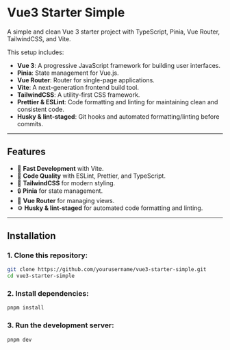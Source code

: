 # Vue3 Starter Simple

A simple and clean Vue 3 starter project with TypeScript, Pinia, Vue Router, TailwindCSS, and Vite.

This setup includes:

- **Vue 3**: A progressive JavaScript framework for building user interfaces.
- **Pinia**: State management for Vue.js.
- **Vue Router**: Router for single-page applications.
- **Vite**: A next-generation frontend build tool.
- **TailwindCSS**: A utility-first CSS framework.
- **Prettier & ESLint**: Code formatting and linting for maintaining clean and consistent code.
- **Husky & lint-staged**: Git hooks and automated formatting/linting before commits.

---

## Features

- 🚀 **Fast Development** with Vite.
- 🔧 **Code Quality** with ESLint, Prettier, and TypeScript.
- 💅 **TailwindCSS** for modern styling.
- 🔒 **Pinia** for state management.
- 🔄 **Vue Router** for managing views.
- ⚙️ **Husky & lint-staged** for automated code formatting and linting.

---

## Installation

### 1. Clone this repository:

```bash
git clone https://github.com/yourusername/vue3-starter-simple.git
cd vue3-starter-simple
```

### 2. Install dependencies:

```bash
pnpm install
```

### 3. Run the development server:

```bash
pnpm dev
```
